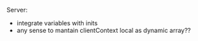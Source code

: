 Server:
- integrate variables with inits
- any sense to mantain clientContext local as dynamic array??